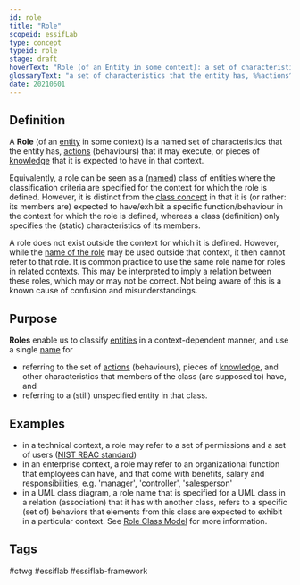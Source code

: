```yaml
---
id: role
title: "Role"
scopeid: essifLab
type: concept
typeid: role
stage: draft
hoverText: "Role (of an Entity in some context): a set of characteristics that the Entity has, Actions (behaviours) that it may execute, or pieces of Knowledge that it is expected to have in that context, that can be referenced to by a specific (Role-)name."
glossaryText: "a set of characteristics that the entity has, %%actions^action%% (behaviours) that it may execute, or pieces of %%knowledge^knowledge%% that it is expected to have in that context, that are referenced to by a specific %%role name^role-name%%."
date: 20210601
---
```


## Definition
A **Role** (of an [entity](entity) in some context) is a named set of characteristics that the entity has, [actions](action) (behaviours) that it may execute, or pieces of [knowledge](knowledge) that it is expected to have in that context.

Equivalently, a role can be seen as a ([named](role-name)) class of entities where the classification criteria are specified for the context for which the role is defined. However, it is distinct from the [class concept](https://en.wikipedia.org/wiki/Class) in that it is (or rather: its members are) expected to have/exhibit a specific function/behaviour in the context for which the role is defined, whereas a class (definition) only specifies the (static) characteristics of its members.

A role does not exist outside the context for which it is defined. However, while the [name of the role](role-name) may be used outside that context, it then cannot refer to that role. It is common practice to use the same role name for roles in related contexts. This may be interpreted to imply a relation between these roles, which may or may not be correct. Not being aware of this is a known cause of confusion and misunderstandings.

## Purpose
**Roles** enable us to classify [entities](entity) in a context-dependent manner, and use a single [name](role-name) for
- referring to the set of [actions](action) (behaviours), pieces of [knowledge](knowledge), and other characteristics that members of the class (are supposed to) have, and
- referring to a (still) unspecified entity in that class.

## Examples
- in a technical context, a role may refer to a set of permissions and a set of users ([NIST RBAC standard](https://csrc.nist.gov/projects/role-based-access-control))
- in an enterprise context, a role may refer to an organizational function that employees can have, and that come with benefits, salary and responsibilities, e.g. 'manager', 'controller', 'salesperson'
- in a UML class diagram, a role name that is specified for a UML class in a relation (association) that it has with another class, refers to a specific (set of) behaviors that elements from this class are expected to exhibit in a particular context. See [Role Class Model](https://en.wikipedia.org/wiki/Role_Class_Model) for more information.

## Tags
#ctwg #essiflab #essiflab-framework